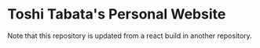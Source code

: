 # Toshi Tabata's Personal Website
Note that this repository is updated from a react build in another repository.
